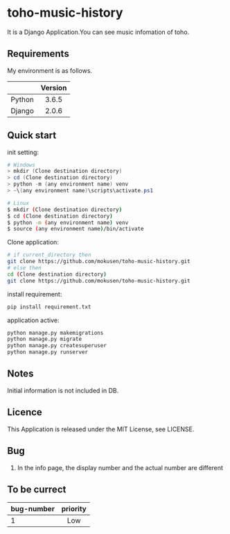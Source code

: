 # toho-music-history
It is a Django Application.You can see music infomation of toho. 

## Requirements
My environment is as follows.

|  | Version |
| :----: | :---: |
| Python | 3.6.5 |
| Django | 2.0.6 |

## Quick start
init setting:
~~~PowerShell
# Windows
> mkdir (Clone destination directory)
> cd (Clone destination directory)
> python -m (any environment name) venv
> ~\(any environment name)\scripts\activate.ps1
~~~
~~~bash
# Linux
$ mkdir (Clone destination directory)
$ cd (Clone destination directory)
$ python -m (any environment name) venv
$ source (any environment name)/bin/activate
~~~
Clone application:
~~~bash
# if current_directory then
git clone https://github.com/mokusen/toho-music-history.git
# else then
cd (Clone destination directory)
git clone https://github.com/mokusen/toho-music-history.git
~~~
install requirement:
~~~bash
pip install requirement.txt
~~~
application active:
~~~bash
python manage.py makemigrations
python manage.py migrate
python manage.py createsuperuser
python manage.py runserver
~~~
## Notes
Initial information is not included in DB. 
## Licence
This Application is released under the MIT License, see LICENSE.
## Bug
1. In the info page, the display number and the actual number are different
## To be currect
| bug-number | priority |
| :--- | :---: |
| 1 | Low |